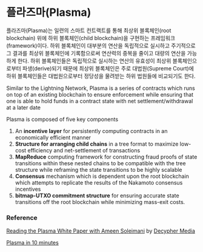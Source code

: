 # 플라즈마\(Plasma\)

플라즈마\(Plasma\)는 일련의 스마트 컨트랙트를 통해 최상위 블록체인\(root blockchain\) 위에 하위 블록체인\(child blockchain\)을 구현하는 프레임워크\(framework\)이다. 하위 블록체인이 대부분의 연산을 독립적으로 실시하고 주기적으로 그 결과를 최상위 블록체인에 기록함으로써 연산력의 중복을 줄이고 대량의 연산을 가능하게 한다. 하위 블록체인들은 독립적으로 실시하는 연산의 유효성이 최상위 블록체인으로부터 파생\(derive\)되기 때문에 최상위 블록체인은 주로 대법원\(Supreme Court\)에 하위 블록체인들은 대법원으로부터 정당성을 물려받는 하위 법원들에 비교되기도 한다. 



Similar to the Lightning Network, Plasma is a series of contracts which runs on top of an existing blockchain to ensure enforcement while ensuring that one is able to hold funds in a contract state with net settlement/withdrawal at a later date

Plasma is composed of five key components

1. An **incentive layer** for persistently computing contracts in an economically efficient manner
2. **Structure for arranging child chains** in a tree format to maximize low-cost efficiency and net-settlement of transactions
3. **MapReduce** computing framework for constructing fraud proofs of state transitions within these nested chains to be compatible with the tree structure while reframing the state transitions to be highly scalable
4. **Consensus** mechanism which is dependent upon the root blockchain which attempts to replicate the results of the Nakamoto consensus incentives
5. **bitmap-UTXO commitment structure** for ensuring accurate state transitions off the root blockchain while minimizing mass-exit costs.

### Reference

[Reading the Plasma White Paper with Ameen Soleimani](https://www.youtube.com/watch?v=jvlunzEl_so&feature=youtu.be) by [Decypher Media](https://www.youtube.com/channel/UC8CB0ZkvogP7tnCTDR-zV7g)

[Plasma in 10 minutes](https://medium.com/chain-cloud-company-blog/plasma-in-10-minutes-c856da94e339)

